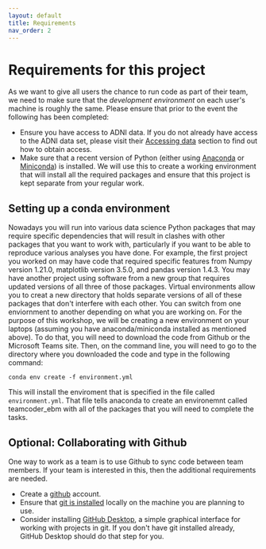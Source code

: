 ```yaml
---
layout: default
title: Requirements
nav_order: 2
---
```


# Requirements for this project
As we want to give all users the chance to 
run code as part of their team, we need to make
sure that the _development environment_ on each
user's machine is roughly the same. Please 
ensure that prior to the event the following has
been completed:
* Ensure you have access to ADNI data. If you do not already have access to the ADNI data set, please visit their [Accessing data](https://adni.loni.usc.edu/data-samples/access-data/) section to find out how to obtain access.
* Make sure that a recent version of Python (either using [Anaconda](https://www.anaconda.com/products/distribution) or [Miniconda](https://docs.conda.io/en/latest/miniconda.html)) is installed. We will use this to create a working environment that will install all the required packages and ensure that this project is kept separate from your regular work.

## Setting up a conda environment
Nowadays you will run into various data science Python packages that may require specific dependencies that will result in clashes with other packages that you want to work with, particularly if you want to be able to reproduce various analyses you have done. For example, the first project you worked on may have code that required specific features from Numpy version 1.21.0, matplotlib version 3.5.0, and pandas version 1.4.3. You may have another project using software from a new group that requires updated versions of all three of those packages. Virtual environments allow you to creat a new directory that holds separate versions of all of these packages that don't interfere with each other. You can switch from one enviornment to another depending on what you are working on. For the purpose of this workshop, we will be creating a new environment on your laptops (assuming you have anaconda/miniconda installed as mentioned above). 
To do that, you will need to download the code from Github or the Microsoft Teams site. Then, on the command line, you will need to go to the directory where you downloaded the code and type in the following command:
```
conda env create -f environment.yml
```
This will install the enviroment that is specified in the file called `environment.yml`. That file tells anaconda to create an environemnt called teamcoder_ebm with all of the packages that you will need to complete the tasks. 

## Optional: Collaborating with Github
One way to work as a team is to use Github to sync code between team members. If your team is interested in this, then the additional requirements are needed.
* Create a [github](https://github.com) account.
* Ensure that [git is installed](https://github.com/git-guides/install-git) locally on the machine you are planning to use.
* Consider installing [GitHub Desktop](https://desktop.github.com/), a simple graphical interface for working with projects in git. If you don't have git installed already, GitHub Desktop should do that step for you.

